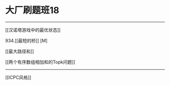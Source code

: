 # 大厂刷题班18

---

[[汉诺塔游戏中的最优状态]]

934.[[最短的桥]] [M]

[[最大路径和]]  

[[两个有序数组相加和的Topk问题]]

---

[[ICPC风格]]